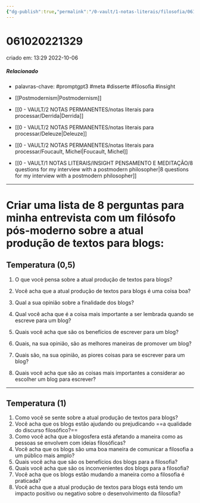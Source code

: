 ```yaml
---
{"dg-publish":true,"permalink":"/0-vault/1-notas-literais/filosofia/061020221329/","tags":["promptgpt3","meta","disserte","filosofia","insight"],"dgHomeLink":true,"dgShowLocalGraph":true,"dgShowFileTree":true,"noteIcon":""}
---
```


# 061020221329
criado em: 13:29 2022-10-06

##### Relacionado
- palavras-chave: #promptgpt3 #meta #disserte #filosofia #insight 

- [[Postmodernism\|Postmodernism]]
- [[0 - VAULT/2 NOTAS PERMANENTES/notas literais para processar/Derrida\|Derrida]]
- [[0 - VAULT/2 NOTAS PERMANENTES/notas literais para processar/Deleuze\|Deleuze]]
- [[0 - VAULT/2 NOTAS PERMANENTES/notas literais para processar/Foucault, Michel\|Foucault, Michel]] 
- [[0 - VAULT/1 NOTAS LITERAIS/INSIGHT PENSAMENTO E MEDITAÇÃO/8 questions for my interview with a postmodern philosopher\|8 questions for my interview with a postmodern philosopher]]
---
# Criar uma lista de 8 perguntas para minha entrevista com um filósofo pós-moderno sobre a atual produção de textos para blogs:
## Temperatura (0,5)

1. O que você pensa sobre a atual produção de textos para blogs?

2. Você acha que a atual produção de textos para blogs é uma coisa boa?

3. Qual a sua opinião sobre a finalidade dos blogs?

4. Qual você acha que é a coisa mais importante a ser lembrada quando se escreve para um blog?

5. Quais você acha que são os benefícios de escrever para um blog?

6. Quais, na sua opinião, são as melhores maneiras de promover um blog?

7. Quais são, na sua opinião, as piores coisas para se escrever para um blog?

8. Quais você acha que são as coisas mais importantes a considerar ao escolher um blog para escrever?

---
## Temperatura (1)


1. Como você se sente sobre a atual produção de textos para blogs?
2. Você acha que os blogs estão ajudando ou prejudicando ==a qualidade do discurso filosófico?==
3. Como você acha que a blogosfera está afetando a maneira como as pessoas se envolvem com ideias filosóficas?
4. Você acha que os blogs são uma boa maneira de comunicar a filosofia a um público mais amplo?
5. Quais você acha que são os benefícios dos blogs para a filosofia?
6. Quais você acha que são os inconvenientes dos blogs para a filosofia?
7. Você acha que os blogs estão mudando a maneira como a filosofia é praticada?
8. Você acha que a atual produção de textos para blogs está tendo um impacto positivo ou negativo sobre o desenvolvimento da filosofia?